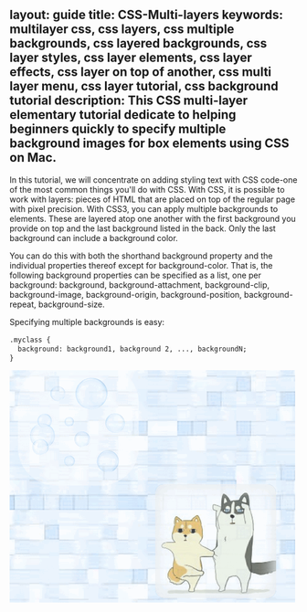 layout: guide
title: CSS-Multi-layers 
keywords: multilayer css, css layers, css multiple backgrounds, css layered backgrounds, css layer styles, css layer elements, css layer effects, css layer on top of another, css multi layer menu, css layer tutorial, css background tutorial
description: This CSS multi-layer elementary tutorial dedicate to helping beginners quickly to specify multiple background images for box elements using CSS on Mac. 
---
In this tutorial, we will concentrate on adding styling text with CSS code-one of the most common things you'll do with CSS. With CSS, it is possible to work with layers: pieces of HTML that are placed on top of the regular page with pixel precision. With CSS3, you can apply multiple backgrounds to elements. These are layered atop one another with the first background you provide on top and the last background listed in the back. Only the last background can include a background color.

You can do this with both the shorthand background property and the individual properties thereof except for background-color. That is, the following background properties can be specified as a list, one per background: background, background-attachment, background-clip, background-image, background-origin, background-position, background-repeat, background-size.

Specifying multiple backgrounds is easy:
<pre class="brush: css line-numbers  language-css"><code class=" language-css"><span class="token selector"><span class="token class">.myclass</span> </span><span class="token punctuation">{</span>
  <span class="token property">background</span><span class="token punctuation">:</span> background<span class="token number">1</span>, background <span class="token number">2</span>, <span class="token number">...</span>, backgroundN<span class="token punctuation">;</span>
<span class="token punctuation">}</span><span class="line-numbers-rows"><span></span><span></span><span></span></span></code></pre>


![](img/multi-layer.png)